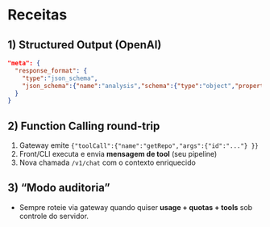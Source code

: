 
# Receitas

## 1) Structured Output (OpenAI)

```json
"meta": {
  "response_format": {
    "type":"json_schema",
    "json_schema":{"name":"analysis","schema":{"type":"object","properties":{"summary":{"type":"string"}},"required":["summary"]}}
  }
}
```

## 2) Function Calling round-trip

1. Gateway emite `{"toolCall":{"name":"getRepo","args":{"id":"..."} }}`
2. Front/CLI executa e envia **mensagem de tool** (seu pipeline)
3. Nova chamada `/v1/chat` com o contexto enriquecido

## 3) “Modo auditoria”

* Sempre roteie via gateway quando quiser **usage + quotas + tools** sob controle do servidor.
